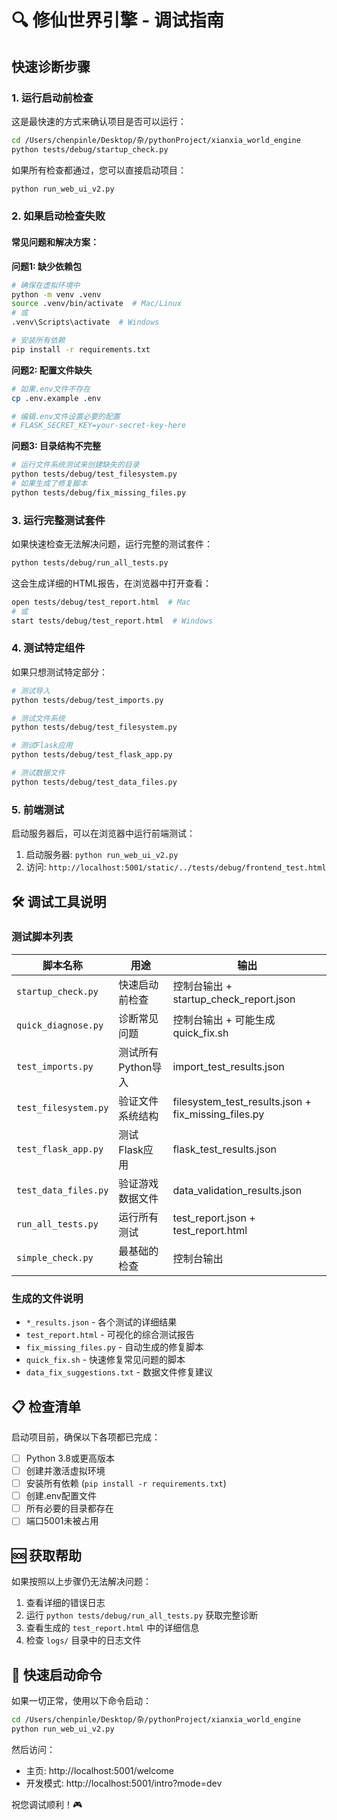 # 🔍 修仙世界引擎 - 调试指南

## 快速诊断步骤

### 1. 运行启动前检查
这是最快速的方式来确认项目是否可以运行：

```bash
cd /Users/chenpinle/Desktop/杂/pythonProject/xianxia_world_engine
python tests/debug/startup_check.py
```

如果所有检查都通过，您可以直接启动项目：
```bash
python run_web_ui_v2.py
```

### 2. 如果启动检查失败

#### 常见问题和解决方案：

**问题1: 缺少依赖包**
```bash
# 确保在虚拟环境中
python -m venv .venv
source .venv/bin/activate  # Mac/Linux
# 或
.venv\Scripts\activate  # Windows

# 安装所有依赖
pip install -r requirements.txt
```

**问题2: 配置文件缺失**
```bash
# 如果.env文件不存在
cp .env.example .env

# 编辑.env文件设置必要的配置
# FLASK_SECRET_KEY=your-secret-key-here
```

**问题3: 目录结构不完整**
```bash
# 运行文件系统测试来创建缺失的目录
python tests/debug/test_filesystem.py
# 如果生成了修复脚本
python tests/debug/fix_missing_files.py
```

### 3. 运行完整测试套件

如果快速检查无法解决问题，运行完整的测试套件：

```bash
python tests/debug/run_all_tests.py
```

这会生成详细的HTML报告，在浏览器中打开查看：
```bash
open tests/debug/test_report.html  # Mac
# 或
start tests/debug/test_report.html  # Windows
```

### 4. 测试特定组件

如果只想测试特定部分：

```bash
# 测试导入
python tests/debug/test_imports.py

# 测试文件系统
python tests/debug/test_filesystem.py

# 测试Flask应用
python tests/debug/test_flask_app.py

# 测试数据文件
python tests/debug/test_data_files.py
```

### 5. 前端测试

启动服务器后，可以在浏览器中运行前端测试：
1. 启动服务器: `python run_web_ui_v2.py`
2. 访问: `http://localhost:5001/static/../tests/debug/frontend_test.html`

## 🛠️ 调试工具说明

### 测试脚本列表

| 脚本名称 | 用途 | 输出 |
|---------|------|------|
| `startup_check.py` | 快速启动前检查 | 控制台输出 + startup_check_report.json |
| `quick_diagnose.py` | 诊断常见问题 | 控制台输出 + 可能生成quick_fix.sh |
| `test_imports.py` | 测试所有Python导入 | import_test_results.json |
| `test_filesystem.py` | 验证文件系统结构 | filesystem_test_results.json + fix_missing_files.py |
| `test_flask_app.py` | 测试Flask应用 | flask_test_results.json |
| `test_data_files.py` | 验证游戏数据文件 | data_validation_results.json |
| `run_all_tests.py` | 运行所有测试 | test_report.json + test_report.html |
| `simple_check.py` | 最基础的检查 | 控制台输出 |

### 生成的文件说明

- `*_results.json` - 各个测试的详细结果
- `test_report.html` - 可视化的综合测试报告
- `fix_missing_files.py` - 自动生成的修复脚本
- `quick_fix.sh` - 快速修复常见问题的脚本
- `data_fix_suggestions.txt` - 数据文件修复建议

## 📋 检查清单

启动项目前，确保以下各项都已完成：

- [ ] Python 3.8或更高版本
- [ ] 创建并激活虚拟环境
- [ ] 安装所有依赖 (`pip install -r requirements.txt`)
- [ ] 创建.env配置文件
- [ ] 所有必要的目录都存在
- [ ] 端口5001未被占用

## 🆘 获取帮助

如果按照以上步骤仍无法解决问题：

1. 查看详细的错误日志
2. 运行 `python tests/debug/run_all_tests.py` 获取完整诊断
3. 查看生成的 `test_report.html` 中的详细信息
4. 检查 `logs/` 目录中的日志文件

## 🎯 快速启动命令

如果一切正常，使用以下命令启动：

```bash
cd /Users/chenpinle/Desktop/杂/pythonProject/xianxia_world_engine
python run_web_ui_v2.py
```

然后访问：
- 主页: http://localhost:5001/welcome
- 开发模式: http://localhost:5001/intro?mode=dev

祝您调试顺利！🎮
